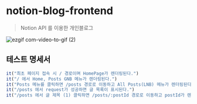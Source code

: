 # notion-blog-frontend

> Notion API 를 이용한 개인블로그

![ezgif com-video-to-gif (2)](https://github.com/RyeongeunKim/notion-blog-frontend/assets/80612679/43f51e1d-eacb-4a32-8fd2-7230edd83ac8)

## 테스트 명세서

```jsx
it("최초 페이지 접속 시 / 경로이며 HomePage가 렌더링된다.")
it("/ 에서 Home, Posts GNB 메뉴가 렌더링된다.")
it("Posts 메뉴를 클릭하면 /posts 경로로 이동하고 All Posts(LNB) 메뉴가 렌더링된다.")
it("/posts 에서 request가 성공하면 글 목록이 표시된다.")
it("/posts 에서 글 제목 (1) 클릭하면 /posts/:postId 경로로 이동하고 postId가 렌더링 된다.")
```
